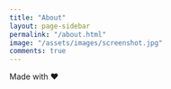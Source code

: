 ```yaml
---
title: "About"
layout: page-sidebar
permalink: "/about.html"
image: "/assets/images/screenshot.jpg"
comments: true
---
```

Made with ❤<i class="fa fa-heart text-danger"></i> 
